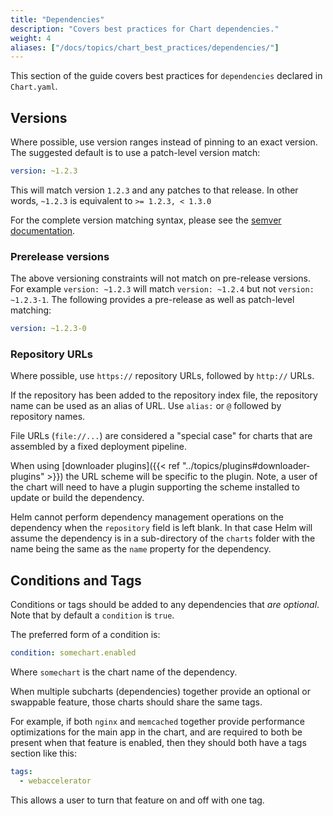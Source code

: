 ```yaml
---
title: "Dependencies"
description: "Covers best practices for Chart dependencies."
weight: 4
aliases: ["/docs/topics/chart_best_practices/dependencies/"]
---
```


This section of the guide covers best practices for `dependencies` declared in
`Chart.yaml`.

## Versions

Where possible, use version ranges instead of pinning to an exact version. The
suggested default is to use a patch-level version match:

```yaml
version: ~1.2.3
```

This will match version `1.2.3` and any patches to that release.  In other
words, `~1.2.3` is equivalent to `>= 1.2.3, < 1.3.0`

For the complete version matching syntax, please see the [semver
documentation](https://github.com/Masterminds/semver#checking-version-constraints).

### Prerelease versions

The above versioning constraints will not match on pre-release versions.
For example `version: ~1.2.3` will match `version: ~1.2.4` but not `version: ~1.2.3-1`.
The following provides a pre-release as well as patch-level matching:

```yaml
version: ~1.2.3-0
```

### Repository URLs

Where possible, use `https://` repository URLs, followed by `http://` URLs.

If the repository has been added to the repository index file, the repository
name can be used as an alias of URL. Use `alias:` or `@` followed by repository
names.

File URLs (`file://...`) are considered a "special case" for charts that are
assembled by a fixed deployment pipeline.

When using [downloader plugins]({{< ref "../topics/plugins#downloader-plugins" >}})
the URL scheme will be specific to the plugin. Note, a user of the chart will
need to have a plugin supporting the scheme installed to update or build the
dependency.

Helm cannot perform dependency management operations on the dependency when the
`repository` field is left blank. In that case Helm will assume the dependency
is in a sub-directory of the `charts` folder with the name being the same as the
`name` property for the dependency.

## Conditions and Tags

Conditions or tags should be added to any dependencies that _are optional_. Note that by default a `condition` is `true`.

The preferred form of a condition is:

```yaml
condition: somechart.enabled
```

Where `somechart` is the chart name of the dependency.

When multiple subcharts (dependencies) together provide an optional or swappable
feature, those charts should share the same tags.

For example, if both `nginx` and `memcached` together provide performance
optimizations for the main app in the chart, and are required to both be present
when that feature is enabled, then they should both have a tags section like
this:

```yaml
tags:
  - webaccelerator
```

This allows a user to turn that feature on and off with one tag.
